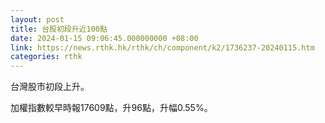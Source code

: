 ```yaml
---
layout: post
title: 台股初段升近100點
date: 2024-01-15 09:06:45.000000000 +08:00
link: https://news.rthk.hk/rthk/ch/component/k2/1736237-20240115.htm
categories: rthk
---
```


台灣股市初段上升。

加權指數較早時報17609點，升96點，升幅0.55%。
